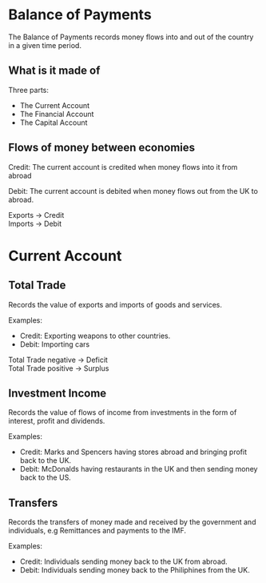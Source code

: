# Balance of Payments #

The Balance of Payments records money flows into and out of the country in a given time period.

## What is it made of ##
Three parts:
- The Current Account
- The Financial Account
- The Capital Account

## Flows of money between economies #
Credit: The current account is credited when money flows into it from abroad

Debit: The current account is debited when money flows out from the UK to abroad.

Exports -> Credit  
Imports -> Debit

# Current Account #

## Total Trade ##
Records the value of exports and imports of goods and services.

Examples:
- Credit: Exporting weapons to other countries.
- Debit: Importing cars

Total Trade negative -> Deficit  
Total Trade positive -> Surplus

## Investment Income ##
Records the value of flows of income from investments in the form of interest, profit and dividends.

Examples:
- Credit: Marks and Spencers having stores abroad and bringing profit back to the UK.
- Debit: McDonalds having restaurants in the UK and then sending money back to the US.

## Transfers ##
Records the transfers of money made and received by the government and individuals, e.g Remittances and payments to the IMF.

Examples:
- Credit: Individuals sending money back to the UK from abroad.
- Debit: Individuals sending money back to the Philiphines from the UK.
